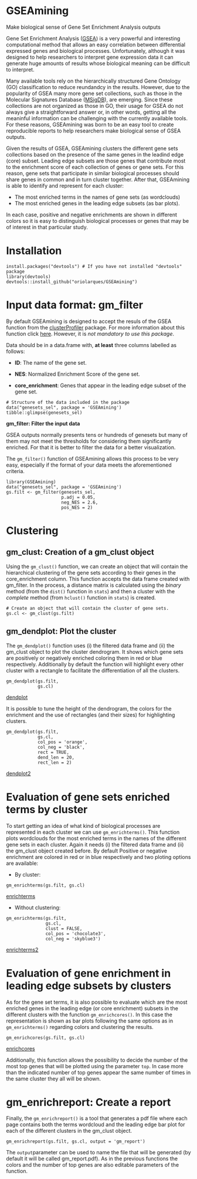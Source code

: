 # GSEAmining
Make biological sense of Gene Set Enrichment Analysis outputs

Gene Set Enrichment Analysis 
([GSEA](https://www.gsea-msigdb.org/gsea/doc/GSEAUserGuideFrame.html)) 
is a very powerful and interesting computational method that allows an easy 
correlation between differential expressed genes and biological processes. 
Unfortunately, although it was designed to help researchers to interpret gene
expression data it can generate huge amounts of results whose biological 
meaning can be difficult to interpret. 

Many available tools rely on the hierarchically structured Gene Ontology (GO) 
classification to reduce reundandcy in the results. However, due to the 
popularity of GSEA many more gene set collections, such as those in the 
Molecular Signatures Database 
([MSigDB](https://www.gsea-msigdb.org/gsea/msigdb/index.jsp)), 
are emerging. Since these collections 
are not organized as those in GO, their usage for GSEA do not always give a 
straightforward answer or, in other words, getting all the meaninful information
can be challenging with the currently available tools. For these reasons, 
GSEAmining was born to be an easy tool to create reproducible reports to help 
researchers make biological sense of GSEA outputs.

Given the results of GSEA, GSEAmining clusters the different gene sets 
collections based on the presence of the same genes in the leadind edge 
(core) subset. Leading edge subsets are those genes that contribute most to the 
enrichment score of each collection of genes or gene sets. For this reason, 
gene sets that participate in similar biological processes should share genes 
in common and in turn cluster together. After that, GSEAmining is able to 
identify and represent for each cluster: 

- The most enriched terms in the names of gene sets (as wordclouds)
- The most enriched genes in the leading edge subsets (as bar plots).

In each case, positive and negative enrichments are shown in different colors 
so it is easy to distinguish biological processes or genes that may be of 
interest in that particular study.



# Installation
```
install.packages("devtools") # If you have not installed "devtools" package
library(devtools)
devtools::install_github("oriolarques/GSEAmining")
```
# Input data format: gm_filter
By default GSEAmining is designed to accept the resuls of the GSEA function
from the [clusterProfiler](https://bioconductor.org/packages/release/bioc/html/clusterProfiler.html) 
package. For more information about this function click 
[here](https://yulab-smu.github.io/clusterProfiler-book/chapter7.html). However,
it is *not mandatory to use this package*.

Data should be in a data.frame with, **at least** three columns labelled as 
follows:

- **ID**: The name of the gene set.

- **NES**: Normalized Enrichment Score of the gene set.

- **core_enrichment**: Genes that appear in the leading edge subset of the gene
set.

```
# Structure of the data included in the package
data("genesets_sel", package = 'GSEAmining')
tibble::glimpse(genesets_sel)
```

**gm_filter: Filter the input data**

GSEA outputs normally presents tens or hundreds of genesets but many of them 
may not meet the thresholds for considering them significantly enriched. For 
that it is better to filter the data for a better visualization.

The `gm_filter()` function of GSEAmining allows this process to be very easy, 
especially if the format of your data meets the aforementioned criteria.

```
library(GSEAmining)
data("genesets_sel", package = 'GSEAmining')
gs.filt <- gm_filter(genesets_sel, 
                     p.adj = 0.05, 
                     neg_NES = 2.6, 
                     pos_NES = 2)
```

# Clustering
## gm_clust: Creation of a gm_clust object
Using the `gm_clust()` function, we can create an object that will contain the 
hierarchical clustering of the gene sets according to their genes in the 
core_enrichment column. This function accepts the data frame created with 
gm_filter. In the process, a distance matrix  is calculated using the 
*binary* method (from the `dist()` function in `stats`) and then a cluster with 
the *complete* method (from `hclust()` function in `stats`) is created.

```
# Create an object that will contain the cluster of gene sets.
gs.cl <- gm_clust(gs.filt)
```

## gm_dendplot: Plot the cluster
The `gm_dendplot()` function uses (i) the filtered data frame and (ii) the 
gm_clust object to plot the cluster dendrogram. It shows which gene sets are
positively or negatively enriched coloring them in red or blue respectively. 
Additionally by default the function will highlight every other cluster with a
rectangle to facilitate the differentiation of all the clusters.

```
gm_dendplot(gs.filt, 
            gs.cl)
```
[dendplot](vignettes/dendplot.png)

It is possible to tune the height of the dendrogram, the colors for the 
enrichment and the use of rectangles (and their sizes) for highlighting 
clusters.

```
gm_dendplot(gs.filt, 
            gs.cl, 
            col_pos = 'orange', 
            col_neg = 'black', 
            rect = TRUE,
            dend_len = 20, 
            rect_len = 2)

```
[dendplot2](vignettes/dendplot2.png)

# Evaluation of gene sets enriched terms by cluster
To start getting an idea of what kind of biological processes are represented
in each cluster we can use `gm_enrichterms()`. This function plots wordclouds
for the most enriched terms in the names of the different gene sets in each 
cluster. Again it needs (i) the filtered data frame and (ii) the gm_clust 
object created before. By default Positive or negative enrichment are colored 
in red or in blue respectively and two ploting options are available:

- By cluster:
```
gm_enrichterms(gs.filt, gs.cl)
```
[enrichterms](vignettes/enrichterms.png)

- Without clustering:
```
gm_enrichterms(gs.filt, 
               gs.cl, 
               clust = FALSE,
               col_pos = 'chocolate3',
               col_neg = 'skyblue3')
```
[enrichterms2](vignettes/enrichterms2.png)

# Evaluation of gene enrichment in leading edge subsets by clusters
As for the gene set terms, it is also possible to evaluate which are the most
enriched genes in the leading edge (or core enrichment) subsets in the
different clusters with the function `gm_enrichcores()`. In this case the 
representation is shown as bar plots following the same options as in
`gm_enrichterms()` regarding colors and clustering the results. 

```
gm_enrichcores(gs.filt, gs.cl)
```
[enrichcores](vignettes/enrichcores.png)

Additionally, this function allows the possibility to
decide the number of the most top genes that will be plotted using the parameter
`top`. In case more than the indicated number of top genes appear the same 
number of times in the same cluster they all will be shown.

# gm_enrichreport: Create a report
Finally, the `gm_enrichreport()` is a tool that generates a pdf file where each
page contains both the terms wordcloud and the leading edge bar plot for each of
the different clusters in the gm_clust object. 

```
gm_enrichreport(gs.filt, gs.cl, output = 'gm_report')
```

The `output`parameter can be used to name the file that will be generated (by
default it will be called gm_report.pdf). As in the previous functions the
colors and the number of top genes are also editable parameters of the function.
